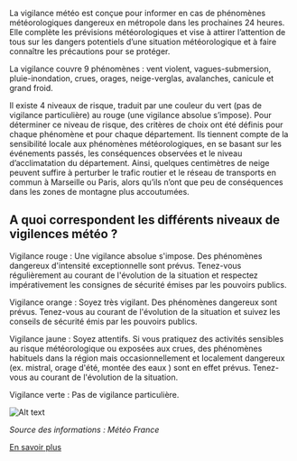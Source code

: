 La vigilance météo est conçue pour informer en cas de phénomènes météorologiques dangereux en métropole dans les prochaines 24 heures. Elle complète les prévisions météorologiques et vise à attirer l’attention de tous sur les dangers potentiels d’une situation météorologique et à faire connaître les précautions pour se protéger.

La vigilance couvre 9 phénomènes : vent violent, vagues-submersion, pluie-inondation, crues, orages, neige-verglas, avalanches, canicule et grand froid.

Il existe 4 niveaux de risque, traduit par une couleur du vert (pas de vigilance particulière) au rouge (une vigilance absolue s’impose).
Pour déterminer ce niveau de risque, des critères de choix ont été définis pour chaque phénomène et pour chaque département. Ils tiennent compte de la sensibilité locale aux phénomènes météorologiques, en se basant sur les événements passés, les conséquences observées et le niveau d’acclimatation du département. Ainsi, quelques centimètres de neige peuvent suffire à perturber le trafic routier et le réseau de transports en commun à Marseille ou Paris, alors qu’ils n’ont que peu de conséquences dans les zones de montagne plus accoutumées.

## A quoi correspondent les différents niveaux de vigilences météo ?

Vigilance rouge : Une vigilance absolue s'impose. Des phénomènes dangereux d'intensité exceptionnelle sont prévus. Tenez-vous régulièrement au courant de l'évolution de la situation et respectez impérativement les consignes de sécurité émises par les pouvoirs publics.

Vigilance orange : Soyez très vigilant. Des phénomènes dangereux sont prévus. Tenez-vous au courant de l'évolution de la situation et suivez les conseils de sécurité émis par les pouvoirs publics.

Vigilance jaune : Soyez attentifs. Si vous pratiquez des activités sensibles au risque météorologique ou exposées aux crues, des phénomènes habituels dans la région mais occasionnellement et localement dangereux (ex. mistral, orage d'été, montée des eaux ) sont en effet prévus. Tenez-vous au courant de l'évolution de la situation.

Vigilance verte : Pas de vigilance particulière.

![Alt text](https://www.georisques.gouv.fr/sites/default/files/2022-08/Vigilance%202.jpg)

_Source des informations : Météo France_

[En savoir plus](https://vigilance.meteofrance.fr/fr/guide-vigilance-meteo)
